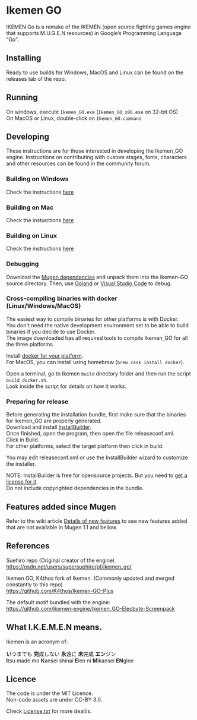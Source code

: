 # Ikemen GO
IKEMEN Go is a remake of the IKEMEN (open source fighting games engine that supports M.U.G.E.N resources) in Google’s Programming Language “Go”.

## Installing
Ready to use builds for Windows, MacOS and Linux can be found on the releases tab of the repo. 

## Running
On windows, execute `Ikemen_GO.exe` (`Ikemen_GO_x86.exe` on 32-bit OS)  
On MacOS or Linux, double-click on `Ikemen_GO.command`

## Developing
These instructions are for those interested in developing the Ikemen_GO engine. Instructions on contributing with custom stages, fonts, characters and other resources can be found in the community forum.

### Building on Windows
Check the instructions [here](https://github.com/ikemen-engine/Ikemen-GO/wiki/Building-on-Windows)

### Building on Mac
Check the insturctions [here](https://github.com/ikemen-engine/Ikemen-GO/wiki/Building-on-MacOS)

### Building on Linux
Check the instructions [here](https://github.com/ikemen-engine/Ikemen-GO/wiki/Building-on-Linux)

### Debugging
Download the [Mugen dependencies](https://github.com/ikemen-engine/Ikemen_GO-Elecbyte-Screenpack) and unpack them into the Ikemen-GO source directory.
Then, use [Goland](https://www.jetbrains.com/go/) or [Visual Studio Code](https://code.visualstudio.com/) to debug.

### Cross-compiling binaries with docker (Linux/Windows/MacOS)
The easiest way to compile binaries for other platforms is with Docker.  
You don't need the native development environment set to be able to build binaries if you decide to use Docker.  
The image downloaded has all required tools to compile Ikemen_GO for all the three platforms.

Install [docker for your platform](https://www.docker.com/get-started).  
For MacOS, you can install using homebrew (`brew cask install docker`).

Open a terminal, go to Ikemen `build` directory folder and then run the script `build_docker.sh`.  
Look inside the script for details on how it works.

### Preparing for release
Before generating the installation bundle, first make sure that the binaries for Ikemen_GO are properly generated.  
Download and install [InstallBuilder](https://installbuilder.bitrock.com).  
Once finished, open the program, then open the file releaseconf.xml.  
Click in Build.  
For other platforms, select the target platform then click in build.

You may edit releaseconf.xml or use the InstallBuilder wizard to customize the installer.

NOTE: InstallBuilder is free for opensource projects. But you need to [get a license for it](https://installbuilder.bitrock.com/open-source-licenses.html).  
Do not include copyrighted dependencies in the bundle.

## Features added since Mugen
Refer to the wiki article [Details of new features](https://github.com/ikemen-engine/Ikemen-GO/wiki/Details-of-new-features) to see new features added that are not available in Mugen 1.1 and bellow.

## References
Suehiro repo (Original creator of the engine)  
https://osdn.net/users/supersuehiro/pf/ikemen_go/

Ikemen GO, K4thos fork of Ikemen. (Commonly updated and merged constantly to this repo)  
https://github.com/K4thos/Ikemen-GO-Plus

The default motif bundled with the engine:  
https://github.com/ikemen-engine/Ikemen_GO-Elecbyte-Screenpack

## What I.K.E.M.E.N means.
Ikemen is an acronym of:

**い**つまでも **完**成しない **永**遠に **未**完成 **エン**ジン  
**I**tsu made mo **K**ansei shinai **E**ien ni **M**ikansei **EN**gine

## Licence
The code is under the MIT Licence.  
Non-code assets are under CC-BY 3.0.

Check [License.txt](License.txt) for more deatils.
